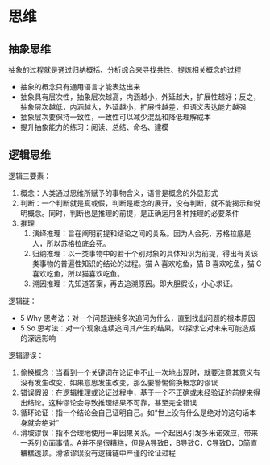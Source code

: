 
# 思维

## 抽象思维

抽象的过程就是通过归纳概括、分析综合来寻找共性、提炼相关概念的过程

- 抽象的概念只有通用语言才能表达出来
- 抽象具有层次性，抽象层次越高，内涵越小，外延越大，扩展性越好；反之，抽象层次越低，内涵越大，外延越小，扩展性越差，但语义表达能力越强
- 抽象层次要保持一致性，一致性可以减少混乱和降低理解成本
- 提升抽象能力的练习：阅读、总结、命名、建模

## 逻辑思维

逻辑三要素：

1. 概念：人类通过思维所赋予的事物含义，语言是概念的外显形式
2. 判断：一个判断就是真或假，判断是概念的展开，没有判断，就不能揭示和说明概念。同时，判断也是推理的前提，是正确运用各种推理的必要条件
3. 推理
   1. 演绎推理：旨在阐明前提和结论之间的关系。因为人会死，苏格拉底是人，所以苏格拉底会死。
   2. 归纳推理：以一类事物中的若干个别对象的具体知识为前提，得出有关该类事物的普遍性知识的结论的过程。猫 A 喜欢吃鱼，猫 B 喜欢吃鱼，猫 C 喜欢吃鱼，所以猫喜欢吃鱼。
   3. 溯因推理：先知道答案，再去追溯原因。即大胆假设，小心求证。

逻辑链：

- 5 Why 思考法：对一个问题连续多次追问为什么，直到找出问题的根本原因
- 5 So 思考法：对一个现象连续追问其产生的结果，以探求它对未来可能造成的深远影响

逻辑谬误：

1. 偷换概念：当看到一个关键词在论证中不止一次地出现时，就要注意其意义有没有发生改变，如果意思发生改变，那么要警惕偷换概念的谬误
2. 错误假设：在逻辑推理或论证过程中，基于一个不正确或未经验证的前提来得出结论。这种谬论会导致推理结果不可靠，甚至完全错误
3. 循环论证：指一个结论会自己证明自己。如“世上没有什么是绝对的这句话本身就会绝对“
4. 滑坡谬误：指不合理地使用一串因果关系。一个起因A引发多米诺效应，带来一系列负面事情。A并不是很糟糕，但是A导致B，B导致C，C导致D，D简直糟糕透顶。滑坡谬误没有逻辑链中严谨的论证过程

